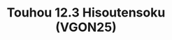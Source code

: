 ---
title: "Touhou 12.3 Hisoutensoku (VGON25)"
permalink: /events/vgon25/soku
game: "SOKU"
game_name: "Touhou 12.3 Hisoutensoku"
event: "Vortex Gallery Online 2025"
layout: vgon25/game
---